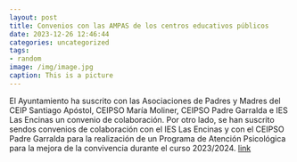 ```yaml
---
layout: post
title: Convenios con las AMPAS de los centros educativos públicos
date: 2023-12-26 12:46:44
categories: uncategorized
tags:
- random
image: /img/image.jpg
caption: This is a picture
---
```

El Ayuntamiento ha suscrito con las Asociaciones de Padres y Madres del CEIP Santiago Apóstol, CEIPSO María Moliner, CEIPSO Padre Garralda e IES Las Encinas un convenio de colaboración. Por otro lado, se han suscrito sendos convenios de colaboración con el IES Las Encinas y con el CEIPSO Padre Garralda para la realización de un Programa de Atención Psicológica para la mejora de la convivencia durante el curso 2023/2024.   [link](https://www.ayto-villacanada.es/noticias/convenios-con-las-ampas-de-los-centros-educativos-publicos/)
